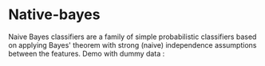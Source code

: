 # Native-bayes
Naive Bayes classifiers are a family of simple probabilistic classifiers based on applying Bayes' theorem with strong (naive) independence assumptions between the features.
Demo with dummy data : 




